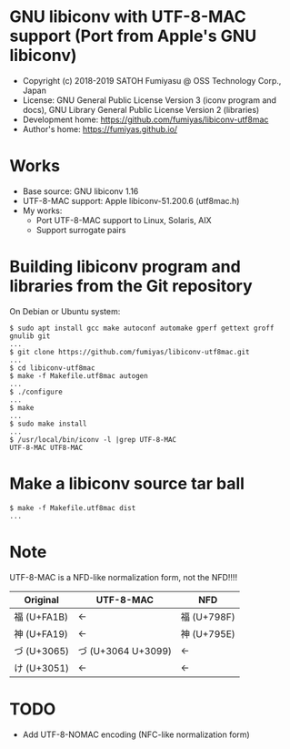 GNU libiconv with UTF-8-MAC support (Port from Apple's GNU libiconv)
======================================================================

  * Copyright (c) 2018-2019 SATOH Fumiyasu @ OSS Technology Corp., Japan
  * License: GNU General Public License Version 3 (iconv program and docs),
             GNU Library General Public License Version 2 (libraries)
  * Development home: <https://github.com/fumiyas/libiconv-utf8mac>
  * Author's home: <https://fumiyas.github.io/>

Works
======================================================================

* Base source: GNU libiconv 1.16 
* UTF-8-MAC support: Apple libiconv-51.200.6 (utf8mac.h)
* My works:
    * Port UTF-8-MAC support to Linux, Solaris, AIX 
    * Support surrogate pairs

Building libiconv program and libraries from the Git repository
======================================================================

On Debian or Ubuntu system:

```console
$ sudo apt install gcc make autoconf automake gperf gettext groff gnulib git
...
$ git clone https://github.com/fumiyas/libiconv-utf8mac.git
...
$ cd libiconv-utf8mac
$ make -f Makefile.utf8mac autogen
...
$ ./configure
...
$ make
...
$ sudo make install
...
$ /usr/local/bin/iconv -l |grep UTF-8-MAC
UTF-8-MAC UTF8-MAC
```

Make a libiconv source tar ball
======================================================================

```console
$ make -f Makefile.utf8mac dist
...
```

Note
======================================================================

UTF-8-MAC is a NFD-like normalization form, not the NFD!!!!

| Original      | UTF-8-MAC             | NFD           |
| ------------- | --------------------- | ------------- |
| 福 (U+FA1B)   | ←                    | 福 (U+798F)   |
| 神 (U+FA19)   | ←                    | 神 (U+795E)   |
| づ (U+3065)   | づ (U+3064 U+3099)    | ←            |
| け (U+3051)   | ←                    | ←            |

TODO
======================================================================

* Add UTF-8-NOMAC encoding (NFC-like normalization form)
